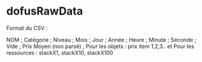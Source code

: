 # dofusRawData

Format du CSV :

NOM ; Catégorie ; Niveau ; Mois ; Jour ; Année ; Heure ; Minute ; Seconde ; Vide ; Prix Moyen (non parsé) ; Pour les objets : prix item 1,2,3.. et Pour les ressources : stackX1, stackX10, stackX100
